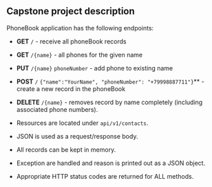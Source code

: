 ## **Capstone project description**

PhoneBook application has the following endpoints:

* **GET** `/` - receive all phoneBook records
* **GET** `/{name}` - all phones for the given name
* **PUT** `/{name}` `phoneNumber` - add phone to existing name
* **POST** `/` `{"name":"YourName", "phoneNumber": "+79998887711"}`** - create a new record in the phoneBook
* **DELETE** `/{name}` - removes record by name completely (including associated phone numbers).

* Resources are located under `api/v1/contacts`.
* JSON is used as a request/response body.
* All records can be kept in memory.
* Exception are handled and reason is printed out as a JSON object.
* Appropriate HTTP status codes are returned for ALL methods.